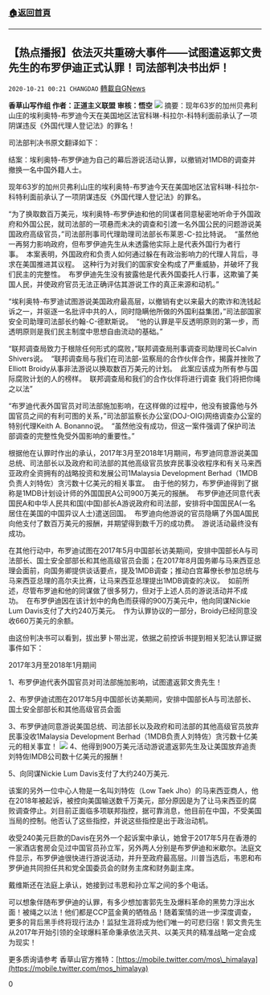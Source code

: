 ###  [:house:返回首頁](https://github.com/ourhimalayas/txt)
---

## 【热点播报】依法灭共重磅大事件——试图遣返郭文贵先生的布罗伊迪正式认罪！司法部判决书出炉！
`2020-10-21 00:21 CHANGDAO` [轉載自GNews](https://gnews.org/zh-hant/437405/)

**香草山写作组 作者：正道主义联盟 审核：悟空**
![]()![](https://gnews-media-offload.s3.amazonaws.com/wp-content/uploads/2020/10/21000755/Picture10-5.png)
摘要：现年63岁的加州贝弗利山庄的埃利奥特-布罗迪今天在美国地区法官科琳-科拉尔-科特利面前承认了一项阴谋违反《外国代理人登记法》的罪名！

司法部判决书原文翻译如下：

结案：埃利奥特-布罗伊迪为自己的幕后游说活动认罪，以撤销对1MDB的调查并撤换一名中国外籍人士。

现年63岁的加州贝弗利山庄的埃利奥特-布罗迪今天在美国地区法官科琳-科拉尔-科特利面前承认了一项阴谋违反《外国代理人登记法》的罪名。

“为了换取数百万美元，埃利奥特-布罗伊迪和他的同谋者同意秘密地听命于外国政府和外国公民，就司法部的一项悬而未决的调查和引渡一名外国公民的问题游说美国政府高级官员，”司法部刑事司代理助理司法部长布莱恩-C-拉比特说。  “虽然他一再努力影响政府，但布罗伊迪先生从未透露他实际上是代表外国行为者行事。  本案表明，外国政府和负责人如何通过躲在有政治影响力的代理人背后，寻求在美国推进其议程。  这种行为对我们的国家安全构成了严重威胁，并破坏了我们民主的完整性。  布罗伊迪先生没有披露他是代表外国委托人行事，这欺骗了美国人民，并使政府官员无法正确评估其游说工作的真正来源和动机。”

“埃利奥特-布罗迪试图游说美国政府最高层，以撤销有史以来最大的欺诈和洗钱起诉之一，并驱逐一名批评中共的人，同时隐瞒他所做的外国利益集团，”司法部国家安全司助理司法部长约翰-C-德默斯说。  “他的认罪是平反透明原则的第一步，而透明原则是我们民主制度中思想自由流动的基础。”

“联邦调查局致力于根除任何形式的腐败，”联邦调查局刑事调查司助理司长Calvin Shivers说。  “联邦调查局与我们在司法部-监察局的合作伙伴合作，揭露并挫败了Elliott Broidy从事非法游说以换取数百万美元的计划。  此案应该成为所有参与国际腐败计划的人的榜样。  联邦调查局和我们的合作伙伴将进行调查 我们将把你绳之以法”

“布罗迪代表外国官员对司法部施加影响，在这样做的过程中，他没有披露他与外国官员之间的有利可图的关系，”司法部监察长办公室(DOJ-OIG)网络调查办公室的特别代理Keith A. Bonanno说。  “虽然他没有成功，但这一案件强调了保护司法部调查的完整性免受外国影响的重要性。”

根据他在认罪时作出的承认，2017年3月至2018年1月期间，布罗迪同意游说美国总统、司法部长以及政府和司法部的其他高级官员放弃民事没收程序和有关马来西亚政府全资拥有的战略投资和发展公司1Malaysia Development Berhad（1MDB负责人刘特佐）贪污数十亿美元的相关事宜。  由于他的努力，布罗伊迪得到了据称是1MDB计划设计师的外国国民A公司900万美元的报酬。  布罗伊迪还同意代表国民A和中华人民共和国(中国)部长A游说政府和司法部，安排将中国国民A(一名居住在美国的中国异议人士)遣送回国。  布罗迪向他游说的官员隐瞒了外国A国民向他支付了数百万美元的报酬，并期望得到数千万的成功费。  游说活动最终没有成功。

在其他行动中，布罗迪试图在2017年5月中国部长访美期间，安排中国部长A与司法部长、国土安全部部长和其他高级官员会面；在2017年8月国务卿与马来西亚总理会面前，向国务卿提供谈话要点，提及1MDB调查；推动白宫幕僚长参加总统与马来西亚总理的高尔夫比赛，让马来西亚总理提出1MDB调查的决议。  如前所述，尽管布罗迪和他的同谋做了很多努力，但对于上述人员的游说活动并不成功。  在布罗伊迪因在该计划中的角色而获得的900万美元中，他向同谋Nickie Lum Davis支付了大约240万美元。  作为认罪协议的一部分，Broidy已经同意没收660万美元的余额。

由这份判决书可以看到，拔出萝卜带出泥，依据之前控诉书提到相关犯法认罪证据事件如下：

2017年3月至2018年1月期间

1、布罗伊迪代表外国官员对司法部施加影响，试图遣返郭文贵先生！

2、布罗伊迪试图在2017年5月中国部长访美期间，安排中国部长A与司法部长、国土安全部部长和其他高级官员会面

3、布罗伊迪同意游说美国总统、司法部长以及政府和司法部的其他高级官员放弃民事没收1Malaysia Development Berhad（1MDB负责人刘特佐）贪污数十亿美元的相关事宜！
![]()![](https://gnews-media-offload.s3.amazonaws.com/wp-content/uploads/2020/10/21000812/Picture11-3.png)
4、他得到900万美元活动游说遣返郭先生及让美国放弃追责刘特佐IMDB公司数十亿美元的报酬！

5、向同谋Nickie Lum Davis支付了大约240万美元.

该案的另外一位中心人物是一名叫刘特佐（Low Taek Jho）的马来西亚商人，他在2018年被起诉，被控向美国输送数千万美元，部分原因是为了让马来西亚的腐败调查停止。刘目前正面临多项联邦指控，据可靠消息，他目前在中国，不受美国当局的控制。他否认了这些指控，并说这些指控是出于政治动机。

收受240美元巨款的Davis在另外一个起诉案中承认，她曾于2017年5月在香港的一家酒店套房会见过中国官员孙立军，另外两人分别是布罗伊迪和米歇尔。法庭文件显示，布罗伊迪很快进行游说活动，并升至政府最高层。川普当选后，韦恩和布罗伊迪共同担任共和党全国委员会的财务主席和财务副主席。

戴维斯还在法庭上承认，她接到过韦恩和孙立军之间的多个电话。

可以想象伴随布罗伊迪的认罪，有多少想加害郭先生及爆料革命的黑势力浮出水面！被绳之以法！他们都是CCP蓝金黄的牺牲品！随着案情的进一步深度调查，更多的背后黑手终将现行法办！监狱生涯将成为他们唯一的可悲归宿！郭文贵先生从2017年开始引领的全球爆料革命秉承依法灭共、以美灭共的精准战略一定会成为现实！

更多质询请参考 香草山官方推特：[https://mobile.twitter.com/mos\_himalaya](https://mobile.twitter.com/mos_himalaya)

0
